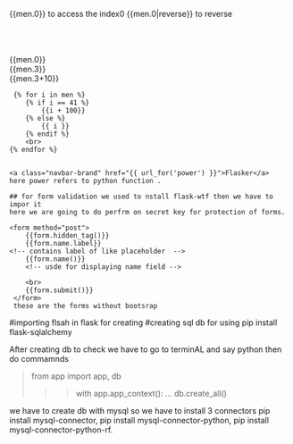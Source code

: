  <!-- to use for loop in render {%%} -->

 {{men.0}}  to access the index0
 {{men.0|reverse}} to reverse

  <br><br><br>
    {{men.0}}
    <br>
    {{men.3}}
    <br>
    {{men.3+10}}

     {% for i in men %}
        {% if i == 41 %}
            {{i + 100}}
        {% else %}
            {{ i }}
        {% endif %}
        <br>
    {% endfor %}


    <a class="navbar-brand" href="{{ url_for('power') }}">Flasker</a>
    here power refers to python function .

    ## for form validation we used to nstall flask-wtf then we have to impor it
    here we are going to do perfrm on secret key for protection of forms.

    <form method="post">
        {{form.hidden_tag()}}
        {{form.name.label}}
    <!-- contains label of like placeholder  -->
        {{form.name()}}
        <!-- usde for displaying name field -->

        <br>
        {{form.submit()}}
     </form>
     these are the forms without bootsrap

#importing flsah in flask for creating
#creating sql db for using pip install flask-sqlalchemy

After creating db to check we have to go  to terminAL and say python then do commamnds
> from app import app, db
>>> with app.app_context():
...     db.create_all()

we have to create db with mysql so we have to install 3 connectors  pip install mysql-connector, pip install mysql-connector-python,  pip install mysql-connector-python-rf.